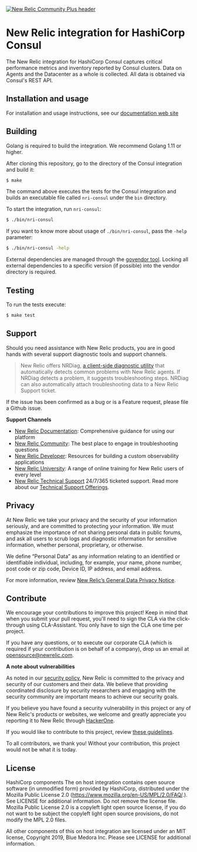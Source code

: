 [![New Relic Community Plus header](https://raw.githubusercontent.com/newrelic/open-source-office/master/examples/categories/images/Community_Plus.png)](https://opensource.newrelic.com/oss-category/#community-plus)

# New Relic integration for HashiCorp Consul

The New Relic integration for HashiCorp Consul captures critical performance metrics and inventory reported by Consul clusters. Data on Agents and the Datacenter as a whole is collected. All data is obtained via Consul's REST API.

## Installation and usage

For installation and usage instructions, see our [documentation web site](https://docs.newrelic.com/docs/integrations/host-integrations/host-integrations-list/hashicorp-consul-monitoring-integration)

## Building

Golang is required to build the integration. We recommend Golang 1.11 or higher.

After cloning this repository, go to the directory of the Consul integration and build it:

```bash
$ make
```

The command above executes the tests for the Consul integration and builds an executable file called `nri-consul` under the `bin` directory. 

To start the integration, run `nri-consul`:

```bash
$ ./bin/nri-consul
```

If you want to know more about usage of `./bin/nri-consul`, pass the `-help` parameter:

```bash
$ ./bin/nri-consul -help
```

External dependencies are managed through the [govendor tool](https://github.com/kardianos/govendor). Locking all external dependencies to a specific version (if possible) into the vendor directory is required.

## Testing

To run the tests execute:

```bash
$ make test
```

## Support

Should you need assistance with New Relic products, you are in good hands with several support diagnostic tools and support channels.



> New Relic offers NRDiag, [a client-side diagnostic utility](https://docs.newrelic.com/docs/using-new-relic/cross-product-functions/troubleshooting/new-relic-diagnostics) that automatically detects common problems with New Relic agents. If NRDiag detects a problem, it suggests troubleshooting steps. NRDiag can also automatically attach troubleshooting data to a New Relic Support ticket.

If the issue has been confirmed as a bug or is a Feature request, please file a Github issue.

**Support Channels**

* [New Relic Documentation](https://docs.newrelic.com): Comprehensive guidance for using our platform
* [New Relic Community](https://discuss.newrelic.com): The best place to engage in troubleshooting questions
* [New Relic Developer](https://developer.newrelic.com/): Resources for building a custom observability applications
* [New Relic University](https://learn.newrelic.com/): A range of online training for New Relic users of every level
* [New Relic Technical Support](https://support.newrelic.com/) 24/7/365 ticketed support. Read more about our [Technical Support Offerings](https://docs.newrelic.com/docs/licenses/license-information/general-usage-licenses/support-plan).

## Privacy

At New Relic we take your privacy and the security of your information seriously, and are committed to protecting your information. We must emphasize the importance of not sharing personal data in public forums, and ask all users to scrub logs and diagnostic information for sensitive information, whether personal, proprietary, or otherwise.

We define “Personal Data” as any information relating to an identified or identifiable individual, including, for example, your name, phone number, post code or zip code, Device ID, IP address, and email address.

For more information, review [New Relic’s General Data Privacy Notice](https://newrelic.com/termsandconditions/privacy).

## Contribute

We encourage your contributions to improve this project! Keep in mind that when you submit your pull request, you'll need to sign the CLA via the click-through using CLA-Assistant. You only have to sign the CLA one time per project.

If you have any questions, or to execute our corporate CLA (which is required if your contribution is on behalf of a company), drop us an email at opensource@newrelic.com.

**A note about vulnerabilities**

As noted in our [security policy](../../security/policy), New Relic is committed to the privacy and security of our customers and their data. We believe that providing coordinated disclosure by security researchers and engaging with the security community are important means to achieve our security goals.

If you believe you have found a security vulnerability in this project or any of New Relic's products or websites, we welcome and greatly appreciate you reporting it to New Relic through [HackerOne](https://hackerone.com/newrelic).

If you would like to contribute to this project, review [these guidelines](./CONTRIBUTING.md).

To all contributors, we thank you!  Without your contribution, this project would not be what it is today.

## License
HashiCorp components The on host integration contains open source software (in unmodified form) provided by HashiCorp, distributed under the Mozilla Public License 2.0 (https://www.mozilla.org/en-US/MPL/2.0/FAQ/.). See LICENSE for additional information. Do not remove the license file. Mozilla Public License 2.0 is a copyleft light open source license, if you do not want to be subject the copyleft light open source provisions, do not modify the MPL 2.0 files.

All other components of this on host integration are licensed under an MIT license, Copyright 2019, Blue Medora Inc. Please see LICENSE for additional information.
